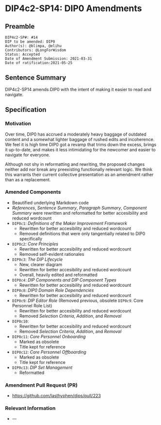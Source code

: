 # DIP4c2-SP14: DIP0 Amendments

## Preamble

```
DIP4c2-SP#: #14
DIP to be amended: DIP0
Author(s): @blimpa, @elihu
Contributors: @LongForWisdom
Status: Accepted
Date of Amendment Submission: 2021-03-31
Date of ratification:2021-05-25
```

## Sentence Summary

DIP4c2-SP14 amends DIP0 with the intent of making it easier to read and navigate.

## Specification

### Motivation

Over time, DIP0 has accrued a moderately heavy baggage of outdated content and a somewhat lighter baggage of rushed edits and incoherence. We feel it is high time DIP0 got a revamp that trims down the excess, brings it up-to-date, and makes it less intimidating for the newcomer and easier to navigate for everyone.

Although not shy in reformatting and rewriting, the proposed changes neither add nor break any preexisting functionally relevant logic. We think this warrants their current collective presentation as an amendment rather than as a replacement.

### Amended Components

- Beautified underlying Markdown code
- _References_, _Sentence Summary_, _Paragraph Summary_, _Component Summary_ were rewritten and reformatted for better accesibility and reduced wordcount
- `DIP0c1`: _Definitions of the Maker Improvement Framework_
  - Rewritten for better accesibility and reduced wordcount
  - Removed definitions that were only tangentially related to DIP0 specifically
- `DIP0c2`: _Core Principles_
  - Rewritten for better accesibility and reduced wordcount
  - Removed self-evident rationales
- `DIP0c3`: _The DIP Lifecycle_
  - New, clearer diagram
  - Rewritten for better accesibility and reduced wordcount
  - Overall, heavily edited and reformatted
- `DIP0c4`: _DIP Components and DIP Component Types_
  - Rewritten for better accesibility and reduced wordcount
- `DIP0c8`:  _DIP0 Domain Role Dependencies_
  - Rewritten for better accesibility and reduced wordcount
- `DIP0c9`:  _DIP Editor Role_ (Removed previous, obsolete `DIP0c9`: Core Personnel Role List)
  - Rewritten for better accesibility and reduced wordcount
  - Removed _Selection Criteria_,  _Addition_, and _Removal_
- `DIP0c10`: 
  - Rewritten for better accesibility and reduced wordcount
  - Removed _Selection Criteria_,  _Addition_, and _Removal_
- `DIP0c11`: _Core Personnel Onboarding_
  - Marked as obsolete
  - Title kept for reference
- `DIP0c12`: _Core Personnel Offboarding_
  - Marked as obsolete
  - Title kept for reference
- `DIP0c13`: _DIP Set Management_
  - Reformatted

### Amendment Pull Request (PR)

   - <https://github.com/lasthyphen/dips/pull/223>

### Relevant Information
   - —

